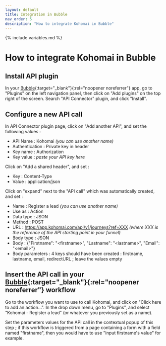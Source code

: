 ```yaml
---
layout: default
title: Integration in Bubble
nav_order: 5
description: "How to integrate Kohomai in Bubble"
---
```

{% include variables.md %}

# How to integrate Kohomai in Bubble

## Install API plugin
In your [Bubble]{:target="_blank"}{:rel="noopener noreferrer"} app, go to "Plugins" on the left navigation panel, then click on "Add plugins" on the top right of the screen. Search "API Connector" plugin, and click "Install".

## Configure a new API call
In API Connector plugin page, click on "Add another API", and set the following values :
* API Name : Kohomai _(you can use another name)_
* Authentication : Private key in header
* Key name : Authorization
* Key value : _paste your API key here_

Click on "Add a shared header", and set :
* Key : Content-Type
* Value : application/json

Click on "expand" next to the "API call" which was automatically created, and set :
* Name : Register a lead _(you can use another name)_
* Use as : Action
* Data type : JSON
* Method : POST
* URL : https://app.kohomai.com/api/v1/journeys?ref=XXX _(where XXX is the reference of the API starting point in your funnel)_
* Body type : JSON
* Body : {"Firstname": "\<firstname>", "Lastname": "\<lastname>", "Email": "\<email>"}
* Body parameters : 4 keys should have been created : firstname, lastname, email, redirectURL ; leave the values empty

## Insert the API call in your [Bubble]{:target="_blank"}{:rel="noopener noreferrer"} workflow

Go to the workflow you want to use to call Kohomai, and click on "Click here to add an action...". In the drop down menu, go to "Plugins", and select "Kohomai - Register a lead" (or whatever you previously set as a name).

Set the parameters values for the API call in the contextual popup of this step ; if this workflow is triggered from a page containing a form with a field named "firstname", then you would have to use "Input firstname's value" for example.

[Bubble]: https://bubble.io
